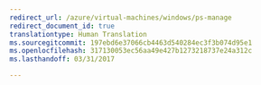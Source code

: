 ```yaml
---
redirect_url: /azure/virtual-machines/windows/ps-manage
redirect_document_id: true
translationtype: Human Translation
ms.sourcegitcommit: 197ebd6e37066cb4463d540284ec3f3b074d95e1
ms.openlocfilehash: 317130053ec56aa49e427b1273218737e24a312c
ms.lasthandoff: 03/31/2017

---
```


